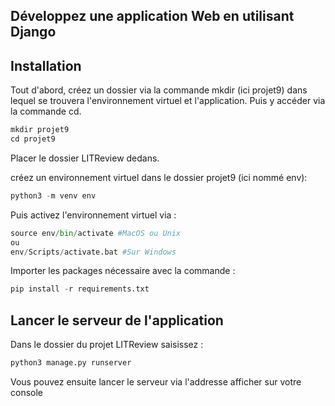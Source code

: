 Développez une application Web en utilisant Django
----------------------------------------------------------------------------------------------

## Installation

Tout d'abord, créez un dossier via la commande mkdir (ici projet9) dans lequel se trouvera l'environnement virtuel et l'application. Puis y accéder via la commande cd.

```python
mkdir projet9
cd projet9
```
Placer le dossier LITReview dedans.

créez un environnement virtuel dans le dossier projet9 (ici nommé env):
```python
python3 -m venv env
```
Puis activez l'environnement virtuel via :

```python
source env/bin/activate #MacOS ou Unix
ou
env/Scripts/activate.bat #Sur Windows
```

Importer les packages nécessaire avec la commande :

```python 
pip install -r requirements.txt
``` 

## Lancer le serveur de l'application
Dans le dossier du projet LITReview saisissez : 

```python
python3 manage.py runserver
```

Vous pouvez ensuite lancer le serveur via l'addresse afficher sur votre console 

